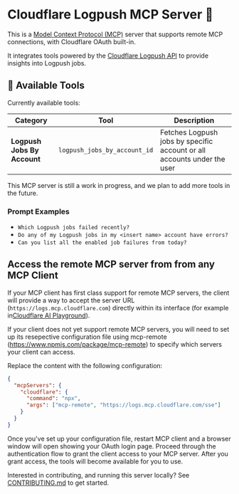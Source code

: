 # Cloudflare Logpush MCP Server 📜

This is a [Model Context Protocol (MCP)](https://modelcontextprotocol.io/introduction) server that supports remote MCP
connections, with Cloudflare OAuth built-in.

It integrates tools powered by the [Cloudflare Logpush API](https://developers.cloudflare.com/logs/) to provide insights into Logpush jobs.

## 🔨 Available Tools

Currently available tools:

| **Category**           | **Tool**                  | **Description**                                                                                                           |
| ---------------------- | ------------------------- | ------------------------------------------------------------------------------------------------------------------------- |
| **Logpush Jobs By Account**      | `logpush_jobs_by_account_id`  | Fetches Logpush jobs by specific account or all accounts under the user |

This MCP server is still a work in progress, and we plan to add more tools in the future.

### Prompt Examples

- `Which Logpush jobs failed recently?`
- `Do any of my Logpush jobs in my <insert name> account have errors?`
- `Can you list all the enabled job failures from today?`

## Access the remote MCP server from from any MCP Client

If your MCP client has first class support for remote MCP servers, the client will provide a way to accept the server URL (`https://logs.mcp.cloudflare.com`) directly within its interface (for example in[Cloudflare AI Playground](https://playground.ai.cloudflare.com/)).

If your client does not yet support remote MCP servers, you will need to set up its resepective configuration file using mcp-remote (https://www.npmjs.com/package/mcp-remote) to specify which servers your client can access.

Replace the content with the following configuration:

```json
{
  "mcpServers": {
    "cloudflare": {
      "command": "npx",
      "args": ["mcp-remote", "https://logs.mcp.cloudflare.com/sse"]
    }
  }
}
```

Once you've set up your configuration file, restart MCP client and a browser window will open showing your OAuth login page. Proceed through the authentication flow to grant the client access to your MCP server. After you grant access, the tools will become available for you to use.

Interested in contributing, and running this server locally? See [CONTRIBUTING.md](CONTRIBUTING.md) to get started.
